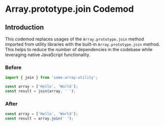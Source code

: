 # Array.prototype.join Codemod

## Introduction

This codemod replaces usages of the `Array.prototype.join` method imported from utility libraries with the built-in `Array.prototype.join` method. This helps to reduce the number of dependencies in the codebase while leveraging native JavaScript functionality.

### Before

```javascript
import { join } from 'some-array-utility';

const array = ['Hello', 'World'];
const result = join(array, ' ');
```

### After

```javascript
const array = ['Hello', 'World'];
const result = array.join(' ');
```
